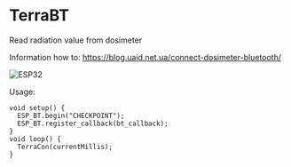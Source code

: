# TerraBT
Read radiation value from dosimeter

Information how to: https://blog.uaid.net.ua/connect-dosimeter-bluetooth/

![ESP32](https://blog.uaid.net.ua/wp-content/uploads/2019/07/ESP32_terra_WS.jpg)

Usage:
```
void setup() {
  ESP_BT.begin("CHECKPOINT");
  ESP_BT.register_callback(bt_callback);
}
void loop() {
  TerraCon(currentMillis);
}
```
